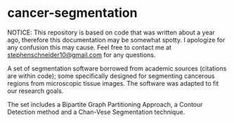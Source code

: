 # cancer-segmentation
NOTICE: This repository is based on code that was written about a year ago, therefore this documentation may be somewhat spotty. I apologize for any confusion this may cause. Feel free to contact me at stephenschneider10@gmail.com for any questions.

A set of segmentation software borrowed from academic sources (citations are within code); some specifically designed for segmenting cancerous regions from microscopic tissue images. The software was adapted to fit our research goals.
 
The set includes a Bipartite Graph Partitioning Approach, a Contour Detection method and a Chan-Vese Segmentation technique.
